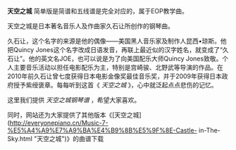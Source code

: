 

**天空之城** 简单版是简谱和五线谱是完全对应的，属于EOP教学曲。

天空之城是日本著名音乐人及作曲家久石让所创作的钢琴曲。  
  
久石让，这个名字的来源是他的偶像——美国黑人音乐家及制作人昆西•琼斯。他把Quincy
Jones这个名字改成日语发音，再联上最近似的汉字姓名，就变成了“久石让”。他的英文名JOE，也可以说是为了向美国配乐大师Quincy
Jones致敬。个人主要音乐活动以担任电影配乐为主，特别是宫崎骏、北野武等导演的作品。在2010年前久石让曾七度获得日本电影金像奖最佳音乐奖，并于2009年获得日本政府授予紫绶褒章。每每听到这首《
_天空之城_ 》，心中就泛起点点悲伤的记忆。

  
这里我们提供 _天空之城钢琴谱_ ，希望大家喜欢。

  
同时，网站还为大家提供了其他版本《[天空之城](http://everyonepiano.cn/Music-7-%E5%A4%A9%E7%A9%BA%E4%B9%8B%E5%9F%8E-Castle-
in-The-Sky.html "天空之城")》的曲谱下载

